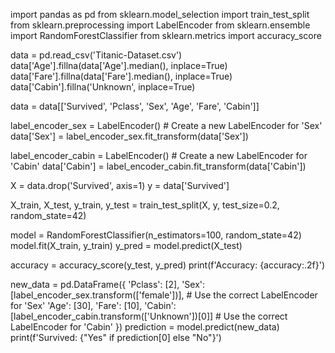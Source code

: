 import pandas as pd
from sklearn.model_selection import train_test_split
from sklearn.preprocessing import LabelEncoder
from sklearn.ensemble import RandomForestClassifier
from sklearn.metrics import accuracy_score

data = pd.read_csv('Titanic-Dataset.csv')
data['Age'].fillna(data['Age'].median(), inplace=True)
data['Fare'].fillna(data['Fare'].median(), inplace=True)
data['Cabin'].fillna('Unknown', inplace=True)

data = data[['Survived', 'Pclass', 'Sex', 'Age', 'Fare', 'Cabin']]

label_encoder_sex = LabelEncoder() # Create a new LabelEncoder for 'Sex'
data['Sex'] = label_encoder_sex.fit_transform(data['Sex'])

label_encoder_cabin = LabelEncoder() # Create a new LabelEncoder for 'Cabin'
data['Cabin'] = label_encoder_cabin.fit_transform(data['Cabin'])

X = data.drop('Survived', axis=1)
y = data['Survived']

X_train, X_test, y_train, y_test = train_test_split(X, y, test_size=0.2, random_state=42)

model = RandomForestClassifier(n_estimators=100, random_state=42)
model.fit(X_train, y_train)
y_pred = model.predict(X_test)

accuracy = accuracy_score(y_test, y_pred)
print(f'Accuracy: {accuracy:.2f}')

new_data = pd.DataFrame({
    'Pclass': [2],
    'Sex': [label_encoder_sex.transform(['female'])], # Use the correct LabelEncoder for 'Sex'
    'Age': [30],
    'Fare': [10],
    'Cabin': [label_encoder_cabin.transform(['Unknown'])[0]] # Use the correct LabelEncoder for 'Cabin'
})
prediction = model.predict(new_data)
print(f'Survived: {"Yes" if prediction[0] else "No"}')
